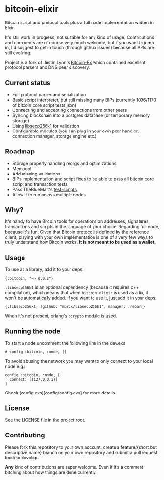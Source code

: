 # bitcoin-elixir

Bitcoin script and protocol tools plus a full node implementation written in Elxir.

It's still work in progress, not suitable for any kind of usage. Contributions and comments are of course very much welcome,
but if you want to jump in, I'd suggest to get in touch (through github issues) because all APIs are still evolving.

Project is a fork of Justin Lynn's [Bitcoin-Ex](https://github.com/justinlynn/bitcoin-ex) which contained excellent 
protocol parsers and DNS peer discovery.

## Current status

* Full protocol parser and serialization
* Basic script interpreter, but still missing many BIPs (currently 1096/1170 of bitcoin core script tests json)
* Connecting and accepting connections from other peers
* Syncing blockchain into a postgres database (or temporary memory storage)
* Using [libsecp256k1](https://github.com/bitcoin-core/secp256k1) for validation
* Configurable modules (you can plug in your own peer handler, connection manager, storage engine etc.)

## Roadmap

* Storage properly handling reorgs and optimizations
* Mempool
* Add missing validations
* BIPs implementation and script fixes to be able to pass all bitcoin core script and transaction tests
* Pass TheBlueMatt's [test-scripts](https://github.com/TheBlueMatt/test-scripts)
* Allow it to run across multiple nodes

## Why?

It's handy to have Bitcoin tools for operations on addresses, signatures, transactions and scripts in the language of your choice.
Regarding full node, because it's fun. Given that Bitcoin protocol is defined by the reference client, playing with your
own implementation is one of a very few ways to truly understand how Bitcoin works. **It is not meant to be used as a wallet.**

## Usage

To use as a library, add it to your deps:

    {:bitcoin, "~> 0.0.2"}

`:libsecp256k1` is an optional dependency (because it requires c++ compilation), which means that when `bitcoin-elixir`
is used as a lib, it won't be automatically added. If you want to use it, just add it in your deps:

    {:libsecp256k1, [github: "mbrix/libsecp256k1", manager: :rebar]}

When it's not present, erlang's `:crypto` module is used.

## Running the node

To start a node uncomment the following line in the dev.exs

    # config :bitcoin, :node, []

To avoid abusing the network you may want to only connect to your local node e.g.:

    config :bitcoin, :node, [
      connect: [{127,0,0,1}]
    ]

Check (config.exs)[config/config.exs] for more details.

## License

See the LICENSE file in the project root.

## Contributing

Please fork this repository to your own account, create a feature/{short but descriptive name} branch on your own
repository and submit a pull request back to develop.

**Any** kind of contributions are super welcome. Even if it's a comment bitching about how things are done currently.



